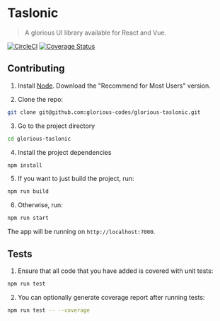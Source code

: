 # Taslonic
> A glorious UI library available for React and Vue.

[![CircleCI](https://circleci.com/gh/glorious-codes/glorious-taslonic.svg?style=svg)](https://circleci.com/gh/glorious-codes/glorious-taslonic)
[![Coverage Status](https://coveralls.io/repos/github/glorious-codes/glorious-taslonic/badge.svg)](https://coveralls.io/github/glorious-codes/glorious-taslonic)

## Contributing

1. Install [Node](https://nodejs.org/en/). Download the "Recommend for Most Users" version.

2. Clone the repo:
``` bash
git clone git@github.com:glorious-codes/glorious-taslonic.git
```

3. Go to the project directory
``` bash
cd glorious-taslonic
```

4. Install the project dependencies
``` bash
npm install
```

5. If you want to just build the project, run:
``` bash
npm run build
```

6. Otherwise, run:
``` bash
npm run start
```

The app will be running on `http://localhost:7000`.

## Tests

1. Ensure that all code that you have added is covered with unit tests:
``` bash
npm run test
```

2. You can optionally generate coverage report after running tests:
``` bash
npm run test -- --coverage
```
